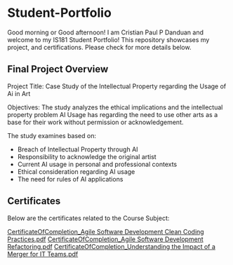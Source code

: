 # Student-Portfolio
Good morning or Good afternoon! I am Cristian Paul P Danduan and welcome to my IS181 Student Portfolio! This repository showcases my project, and certifications. Please check for more details below.
## Final Project Overview
Project Title: Case Study of the Intellectual Property regarding the Usage of Ai in Art 

Objectives: The study analyzes the ethical implications and the intellectual property problem AI Usage has regarding the need to use other arts as a base for their work without permission or acknowledgement. 

The study examines based on:
- Breach of Intellectual Property through AI
- Responsibility to acknowledge the original artist
- Current AI usage in personal and professional contexts
- Ethical consideration regarding AI usage
- The need for rules of AI applications

## Certificates
Below are the certificates related to the Course Subject:

[CertificateOfCompletion_Agile Software Development Clean Coding Practices.pdf](https://github.com/user-attachments/files/21180982/CertificateOfCompletion_Agile.Software.Development.Clean.Coding.Practices.pdf)
[CertificateOfCompletion_Agile Software Development Refactoring.pdf](https://github.com/user-attachments/files/21180984/CertificateOfCompletion_Agile.Software.Development.Refactoring.pdf)
[CertificateOfCompletion_Understanding the Impact of a Merger for IT Teams.pdf](https://github.com/user-attachments/files/21180986/CertificateOfCompletion_Understanding.the.Impact.of.a.Merger.for.IT.Teams.pdf)
